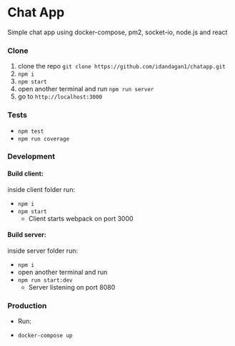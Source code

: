 # Chat App
Simple chat app using docker-compose, pm2, socket-io, node.js and react

### Clone
1. clone the repo `git clone https://github.com/idandagan1/chatapp.git`
2. `npm i`
3. `npm start`
4. open another terminal and run `npm run server`
5. go to `http://localhost:3000`

### Tests
+ `npm test`
+ `npm run coverage`

### Development
#### Build client:
inside client folder run:
+ `npm i`
+ `npm start`
    + Client starts webpack on port 3000
#### Build server:
inside server folder run:
+ `npm i`
+ open another terminal and run
+ `npm run start:dev`
    + Server listening on port 8080

### Production
* Run:
+ `docker-compose up`
